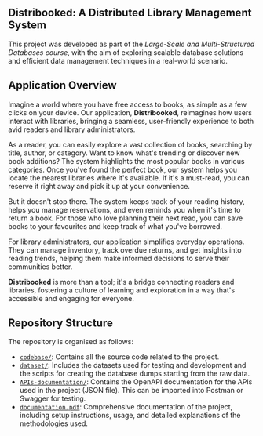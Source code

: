 ## Distribooked: A Distributed Library Management System

This project was developed as part of the *Large-Scale and Multi-Structured Databases course*, with the aim of exploring scalable database solutions and efficient data management techniques in a real-world scenario.

## Application Overview

Imagine a world where you have free access to books, as simple as a few clicks on your device. Our application, **Distribooked**, reimagines how users interact with libraries, bringing a seamless, user-friendly experience to both avid readers and library administrators.

As a reader, you can easily explore a vast collection of books, searching by title, author, or category. Want to know what's trending or discover new book additions? The system highlights the most popular books in various categories. Once you've found the perfect book, our system helps you locate the nearest libraries where it's available. If it's a must-read, you can reserve it right away and pick it up at your convenience.

But it doesn't stop there. The system keeps track of your reading history, helps you manage reservations, and even reminds you when it's time to return a book. For those who love planning their next read, you can save books to your favourites and keep track of what you've borrowed.

For library administrators, our application simplifies everyday operations. They can manage inventory, track overdue returns, and get insights into reading trends, helping them make informed decisions to serve their communities better.

**Distribooked** is more than a tool; it's a bridge connecting readers and libraries, fostering a culture of learning and exploration in a way that's accessible and engaging for everyone.

## Repository Structure

The repository is organised as follows:

- [`codebase/`](./codebase/): Contains all the source code related to the project.
- [`dataset/`](./dataset/): Includes the datasets used for testing and development and the scripts for creating the database dumps starting from the raw data.
- [`APIs-documentation/`](./APIs-documentation/): Contains the OpenAPI documentation for the APIs used in the project (JSON file). This can be imported into Postman or Swagger for testing.
- [`documentation.pdf`](./documentation.pdf): Comprehensive documentation of the project, including setup instructions, usage, and detailed explanations of the methodologies used.
